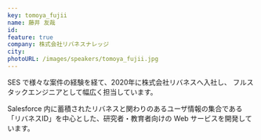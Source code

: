 ```yaml
---
key: tomoya_fujii
name: 藤井 友哉
id: 
feature: true
company: 株式会社リバネスナレッジ
city: 
photoURL: /images/speakers/tomoya_fujii.jpg
---
```

SES で様々な案件の経験を経て、2020年に株式会社リバネスへ入社し、 フルスタックエンジニアとして幅広く担当しています。

Salesforce 内に蓄積されたリバネスと関わりのあるユーザ情報の集合である「リバネスID」を中心とした、研究者・教育者向けの Web サービスを開発しています。